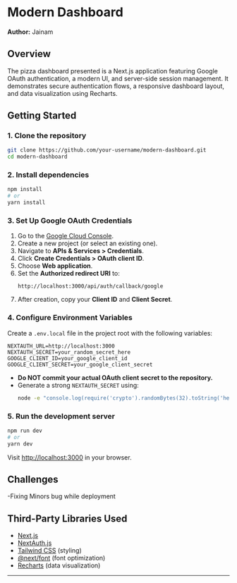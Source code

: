 # Modern Dashboard

**Author:** Jainam 

## Overview

The pizza dashboard presented is a Next.js application featuring Google OAuth authentication, a modern UI, and server-side session management. It demonstrates secure authentication flows, a responsive dashboard layout, and data visualization using Recharts.

## Getting Started

### 1. Clone the repository

```bash
git clone https://github.com/your-username/modern-dashboard.git
cd modern-dashboard
```

### 2. Install dependencies

```bash
npm install
# or
yarn install
```

### 3. Set Up Google OAuth Credentials

1. Go to the [Google Cloud Console](https://console.cloud.google.com/).
2. Create a new project (or select an existing one).
3. Navigate to **APIs & Services > Credentials**.
4. Click **Create Credentials > OAuth client ID**.
5. Choose **Web application**.
6. Set the **Authorized redirect URI** to:  
   ```
   http://localhost:3000/api/auth/callback/google
   ```
7. After creation, copy your **Client ID** and **Client Secret**.

### 4. Configure Environment Variables

Create a `.env.local` file in the project root with the following variables:

```env
NEXTAUTH_URL=http://localhost:3000
NEXTAUTH_SECRET=your_random_secret_here
GOOGLE_CLIENT_ID=your_google_client_id
GOOGLE_CLIENT_SECRET=your_google_client_secret
```

- **Do NOT commit your actual OAuth client secret to the repository.**
- Generate a strong `NEXTAUTH_SECRET` using:
  ```bash
  node -e "console.log(require('crypto').randomBytes(32).toString('hex'))"
  ```

### 5. Run the development server

```bash
npm run dev
# or
yarn dev
```

Visit [http://localhost:3000](http://localhost:3000) in your browser.

## Challenges

-Fixing Minors bug while deployment 


## Third-Party Libraries Used

- [Next.js](https://nextjs.org/)
- [NextAuth.js](https://next-auth.js.org/)
- [Tailwind CSS](https://tailwindcss.com/) (styling)
- [@next/font](https://nextjs.org/docs/app/building-your-application/optimizing/fonts) (font optimization)
- [Recharts](https://recharts.org/) (data visualization)

---